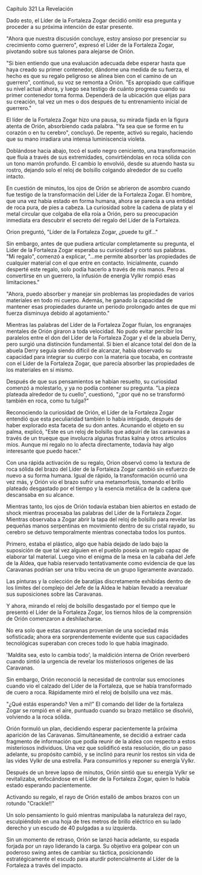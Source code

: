 
Capítulo 321 La Revelación

Dado esto, el Líder de la Fortaleza Zogar decidió omitir esa pregunta y proceder a su próxima intención de estar presente.

"Ahora que nuestra discusión concluye, estoy ansioso por presenciar su crecimiento como guerrero", expresó el Líder de la Fortaleza Zogar, pivotando sobre sus talones para alejarse de Orión.

"Si bien entiendo que una evaluación adecuada debe esperar hasta que haya creado su primer contenedor, dándome una medida de su fuerza, el hecho es que su regalo peligroso se alinea bien con el camino de un guerrero", continuó, su voz se remonta a Orión. "Es apropiado que califique su nivel actual ahora, y luego sea testigo de cuánto progresa cuando su primer contenedor toma forma. Dependerá de la ubicación que elijas para su creación, tal vez un mes o dos después de tu entrenamiento inicial de guerrero."

El líder de la Fortaleza Zogar hizo una pausa, su mirada fijada en la figura atenta de Orión, absorbiendo cada palabra. "Ya sea que se forme en tu corazón o en tu cerebro", concluyó. De repente, activó su regalo, haciendo que su mano irradiara una intensa luminiscencia violeta.

Doblándose hacia abajo, tocó el suelo negro ceniciento, una transformación que fluía a través de sus extremidades, convirtiéndolas en roca sólida con un tono marrón profundo. El cambio lo envolvió, desde su atuendo hasta su rostro, dejando solo el reloj de bolsillo colgando alrededor de su cuello intacto.

En cuestión de minutos, los ojos de Orión se abrieron de asombro cuando fue testigo de la transformación del Líder de la Fortaleza Zogar. El hombre, que una vez había estado en forma humana, ahora se parecía a una entidad de roca pura, de pies a cabeza. La curiosidad sobre la cadena de plata y el metal circular que colgaba de ella roía a Orión, pero su preocupación inmediata era descubrir el secreto del regalo del Líder de la Fortaleza.

Orion preguntó, "Líder de la Fortaleza Zogar, ¿puede tu gif..."

Sin embargo, antes de que pudiera articular completamente su pregunta, el Líder de la Fortaleza Zogar esperaba su curiosidad y cortó sus palabras. "Mi regalo", comenzó a explicar, "...me permite absorber las propiedades de cualquier material con el que entre en contacto. Inicialmente, cuando desperté este regalo, solo podía hacerlo a través de mis manos. Pero al convertirse en un guerrero, la infusión de energía Vylkr rompió esas limitaciones."

"Ahora, puedo absorber y manejar sin problemas las propiedades de varios materiales en todo mi cuerpo. Además, he ganado la capacidad de mantener esas propiedades durante un período prolongado antes de que mi fuerza disminuya debido al agotamiento."

Mientras las palabras del Líder de la Fortaleza Zogar fluían, los engranajes mentales de Orión giraron a toda velocidad. No pudo evitar percibir los paralelos entre el don del Líder de la Fortaleza Zogar y el de la abuela Derry, pero surgió una distinción fundamental. Si bien el alcance total del don de la abuela Derry seguía siendo difícil de alcanzar, había observado su capacidad para integrar su cuerpo con la materia que tocaba, en contraste con el Líder de la Fortaleza Zogar, que parecía absorber las propiedades de los materiales en sí mismo.

Después de que sus pensamientos se habían resuelto, su curiosidad comenzó a molestarlo, y ya no podía contener su pregunta. "La pieza plateada alrededor de tu cuello", cuestionó, "¿por qué no se transformó también en roca, como tu tulga?"

Reconociendo la curiosidad de Orión, el Líder de la Fortaleza Zogar entendió que esta peculiaridad también lo había intrigado, después de haber explorado esta faceta de su don antes. Acunando el objeto en su palma, explicó, "Este es un reloj de bolsillo que adquirí de las caravanas a través de un trueque que involucra algunas frutas kalna y otros artículos míos. Aunque mi regalo no lo afecta directamente, todavía hay algo interesante que puedo hacer."

Con una rápida activación de su regalo, Orion observó como la textura de roca sólida del brazo del Líder de la Fortaleza Zogar cambió sin esfuerzo de nuevo a su forma humana. Igual de rápido, la transformación ocurrió una vez más, y Orión vio el brazo sufrir una metamorfosis, tomando el brillo plateado desgastado por el tiempo y la esencia metálica de la cadena que descansaba en su alcance.

Mientras tanto, los ojos de Orión todavía estaban bien abiertos en estado de shock mientras procesaba las palabras del Líder de la Fortaleza Zogar. Mientras observaba a Zogar abrir la tapa del reloj de bolsillo para revelar las pequeñas manos serpentinas en movimiento dentro de su cristal rayado, su cerebro se detuvo temporalmente mientras conectaba todos los puntos.

Primero, estaba el plástico, algo que había dejado de lado bajo la suposición de que tal vez alguien en el pueblo poseía un regalo capaz de elaborar tal material. Luego vino el enigma de la mesa en la cabaña del Jefe de la Aldea, que había reservado tentativamente como evidencia de que las Caravanas podrían ser una tribu vecina de un grupo ligeramente avanzado.

Las pinturas y la colección de baratijas discretamente exhibidas dentro de los límites del complejo del Jefe de la Aldea le habían llevado a reevaluar sus suposiciones sobre las Caravanas.

Y ahora, mirando el reloj de bolsillo desgastado por el tiempo que le presentó el Líder de la Fortaleza Zogar, los tiernos hilos de la comprensión de Orión comenzaron a deshilacharse.

No era solo que estas caravanas provenían de una sociedad más sofisticada; ahora era sorprendentemente evidente que sus capacidades tecnológicas superaban con creces todo lo que había imaginado.

'Maldita sea, esto lo cambia todo', la maldición interna de Orión reverberó cuando sintió la urgencia de revelar los misteriosos orígenes de las Caravanas.

Sin embargo, Orión reconoció la necesidad de controlar sus emociones cuando vio el calzado del Líder de la Fortaleza, que se había transformado de cuero a roca. Rápidamente miró el reloj de bolsillo una vez más.

"¿Qué estás esperando? Ven a mí!" El comando del líder de la fortaleza Zogar se rompió en el aire, puntuado cuando su brazo metálico se disolvió, volviendo a la roca sólida.

Orión formuló un plan, decidiendo esperar pacientemente la próxima aparición de las Caravanas. Simultáneamente, se decidió a extraer cada fragmento de información que podía reunir de la aldea con respecto a estos misteriosos individuos. Una vez que solidificó esta resolución, dio un paso adelante, su propósito cambió, y se inclinó para reunir los restos sin vida de las vides Vylkr de una estrella. Para consumirlos y reponer su energía Vylkr.

Después de un breve lapso de minutos, Orión sintió que su energía Vylkr se revitalizaba, enfocándose en el Líder de la Fortaleza Zogar, quien lo había estado esperando pacientemente.

Activando su regalo, el rayo de Orión estalló de ambos brazos con un rotundo "Crackle!!"

Un solo pensamiento lo guió mientras manipulaba la naturaleza del rayo, esculpiéndolo en una hoja de tres metros de brillo eléctrico en su lado derecho y un escudo de 40 pulgadas a su izquierda.

Sin un momento de retraso, Orión se lanzó hacia adelante, su espada forjada por un rayo liderando la carga. Su objetivo era golpear con un poderoso swing antes de cambiar su táctica, posicionando estratégicamente el escudo para aturdir potencialmente al Líder de la Fortaleza a través del impacto.
